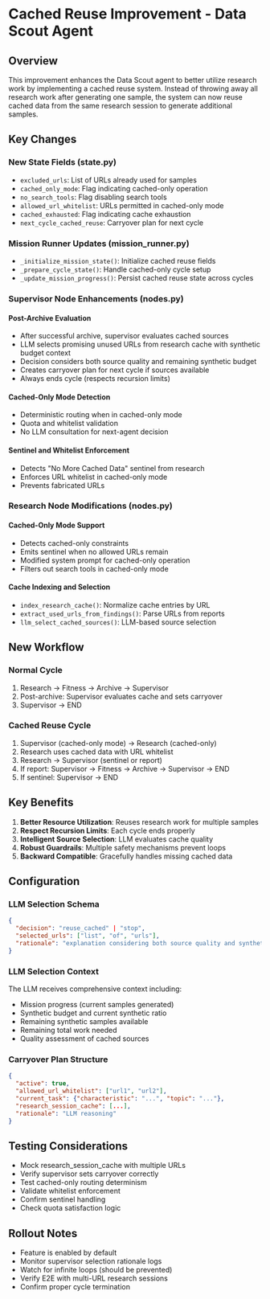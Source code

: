 # Cached Reuse Improvement - Data Scout Agent

## Overview

This improvement enhances the Data Scout agent to better utilize research work by implementing a cached reuse system. Instead of throwing away all research work after generating one sample, the system can now reuse cached data from the same research session to generate additional samples.

## Key Changes

### New State Fields (state.py)
- `excluded_urls`: List of URLs already used for samples
- `cached_only_mode`: Flag indicating cached-only operation
- `no_search_tools`: Flag disabling search tools
- `allowed_url_whitelist`: URLs permitted in cached-only mode
- `cached_exhausted`: Flag indicating cache exhaustion
- `next_cycle_cached_reuse`: Carryover plan for next cycle

### Mission Runner Updates (mission_runner.py)
- `_initialize_mission_state()`: Initialize cached reuse fields
- `_prepare_cycle_state()`: Handle cached-only cycle setup
- `_update_mission_progress()`: Persist cached reuse state across cycles

### Supervisor Node Enhancements (nodes.py)

#### Post-Archive Evaluation
- After successful archive, supervisor evaluates cached sources
- LLM selects promising unused URLs from research cache with synthetic budget context
- Decision considers both source quality and remaining synthetic budget
- Creates carryover plan for next cycle if sources available
- Always ends cycle (respects recursion limits)

#### Cached-Only Mode Detection
- Deterministic routing when in cached-only mode
- Quota and whitelist validation
- No LLM consultation for next-agent decision

#### Sentinel and Whitelist Enforcement
- Detects "No More Cached Data" sentinel from research
- Enforces URL whitelist in cached-only mode
- Prevents fabricated URLs

### Research Node Modifications (nodes.py)

#### Cached-Only Mode Support
- Detects cached-only constraints
- Emits sentinel when no allowed URLs remain
- Modified system prompt for cached-only operation
- Filters out search tools in cached-only mode

#### Cache Indexing and Selection
- `index_research_cache()`: Normalize cache entries by URL
- `extract_used_urls_from_findings()`: Parse URLs from reports
- `llm_select_cached_sources()`: LLM-based source selection

## New Workflow

### Normal Cycle
1. Research → Fitness → Archive → Supervisor
2. Post-archive: Supervisor evaluates cache and sets carryover
3. Supervisor → END

### Cached Reuse Cycle
1. Supervisor (cached-only mode) → Research (cached-only)
2. Research uses cached data with URL whitelist
3. Research → Supervisor (sentinel or report)
4. If report: Supervisor → Fitness → Archive → Supervisor → END
5. If sentinel: Supervisor → END

## Key Benefits

1. **Better Resource Utilization**: Reuses research work for multiple samples
2. **Respect Recursion Limits**: Each cycle ends properly
3. **Intelligent Source Selection**: LLM evaluates cache quality
4. **Robust Guardrails**: Multiple safety mechanisms prevent loops
5. **Backward Compatible**: Gracefully handles missing cached data

## Configuration

### LLM Selection Schema
```json
{
  "decision": "reuse_cached" | "stop",
  "selected_urls": ["list", "of", "urls"],
  "rationale": "explanation considering both source quality and synthetic budget"
}
```

### LLM Selection Context
The LLM receives comprehensive context including:
- Mission progress (current samples generated)
- Synthetic budget and current synthetic ratio
- Remaining synthetic samples available
- Remaining total work needed
- Quality assessment of cached sources

### Carryover Plan Structure
```json
{
  "active": true,
  "allowed_url_whitelist": ["url1", "url2"],
  "current_task": {"characteristic": "...", "topic": "..."},
  "research_session_cache": [...],
  "rationale": "LLM reasoning"
}
```

## Testing Considerations

- Mock research_session_cache with multiple URLs
- Verify supervisor sets carryover correctly
- Test cached-only routing determinism
- Validate whitelist enforcement
- Confirm sentinel handling
- Check quota satisfaction logic

## Rollout Notes

- Feature is enabled by default
- Monitor supervisor selection rationale logs
- Watch for infinite loops (should be prevented)
- Verify E2E with multi-URL research sessions
- Confirm proper cycle termination

